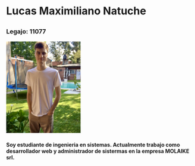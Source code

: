 
<h1><p>Lucas Maximiliano Natuche</h1>
<h3>Legajo: 11077 </h3>
<img src= "https://github.com/pdep-utn-frd/presentacion-lnatuche/blob/master/IMG_7341.jpg"width = 200 />
<h4>Soy estudiante de ingenieria en sistemas. Actualmente trabajo como desarrollador web 
y administrador de sistermas en la empresa MOLAIKE srl.
</h4>
